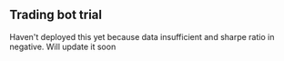 ## Trading bot trial
Haven't deployed this yet because data insufficient and sharpe ratio in negative.
Will update it soon
